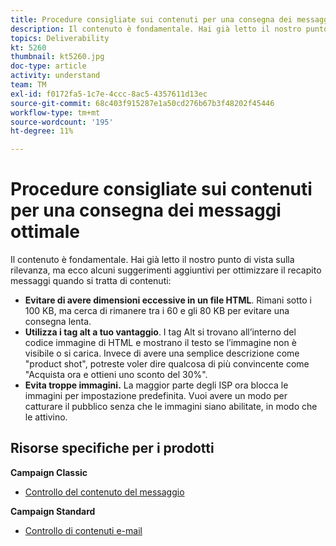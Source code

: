 ```yaml
---
title: Procedure consigliate sui contenuti per una consegna dei messaggi ottimale
description: Il contenuto è fondamentale. Hai già letto il nostro punto di vista sulla rilevanza, ma ecco alcuni suggerimenti aggiuntivi per ottimizzare il recapito messaggi quando si tratta di contenuti.
topics: Deliverability
kt: 5260
thumbnail: kt5260.jpg
doc-type: article
activity: understand
team: TM
exl-id: f0172fa5-1c7e-4ccc-8ac5-4357611d13ec
source-git-commit: 68c403f915287e1a50cd276b67b3f48202f45446
workflow-type: tm+mt
source-wordcount: '195'
ht-degree: 11%

---
```


# Procedure consigliate sui contenuti per una consegna dei messaggi ottimale

Il contenuto è fondamentale. Hai già letto il nostro punto di vista sulla rilevanza, ma ecco alcuni suggerimenti aggiuntivi per ottimizzare il recapito messaggi quando si tratta di contenuti:

* **Evitare di avere dimensioni eccessive in un file HTML**. Rimani sotto i 100 KB, ma cerca di rimanere tra i 60 e gli 80 KB per evitare una consegna lenta.
* **Utilizza i tag alt a tuo vantaggio**. I tag Alt si trovano all’interno del codice immagine di HTML e mostrano il testo se l’immagine non è visibile o si carica. Invece di avere una semplice descrizione come &quot;product shot&quot;, potreste voler dire qualcosa di più convincente come &quot;Acquista ora e ottieni uno sconto del 30%&quot;.
* **Evita troppe immagini.** La maggior parte degli ISP ora blocca le immagini per impostazione predefinita. Vuoi avere un modo per catturare il pubblico senza che le immagini siano abilitate, in modo che le attivino.

## Risorse specifiche per i prodotti

**Campaign Classic**

* [Controllo del contenuto del messaggio](https://experienceleague.adobe.com/docs/campaign-classic/using/sending-messages/deliverability-management/control-message-content.html)

**Campaign Standard**

* [Controllo di contenuti e-mail](https://experienceleague.adobe.com/docs/campaign-standard/using/testing-and-sending/managing-deliverability/control-email-content.html#testing-and-sending)
